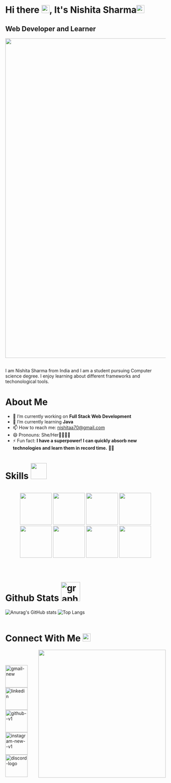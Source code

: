
# Hi there <img src="https://raw.githubusercontent.com/Tarikul-Islam-Anik/Animated-Fluent-Emojis/master/Emojis/Hand%20gestures/Waving%20Hand.png" alt="Waving Hand" width="25" height="25" />, It's Nishita Sharma<img src="https://raw.githubusercontent.com/Tarikul-Islam-Anik/Animated-Fluent-Emojis/master/Emojis/Smilies/Beaming%20Face%20with%20Smiling%20Eyes.png" alt="Beaming Face with Smiling Eyes" width="25" height="25" />

## Web Developer and Learner 
<img src="https://github.com/Anmol-Baranwal/Cool-GIFs-For-GitHub/assets/74038190/80728820-e06b-4f96-9c9e-9df46f0cc0a5" width="1000" align ="center">
<br><br>

I am Nishita Sharma from India and I am a student pursuing Computer science degree. I enjoy learning about different frameworks and techonological tools.

# About Me

- 🔭 I’m currently working on <b>Full Stack Web Development </b>
- 🌱 I’m currently learning <b> Java </b>
- 📫 How to reach me: nishitaa70@gmail.com 
- 😄 Pronouns: She/Her👩‍💻🙋‍♀️ 
- ⚡ Fun fact: <b>I have a superpower! I can quickly absorb new technologies and learn them in record time.</b> 🚀✨

# Skills <img src="https://user-images.githubusercontent.com/74038190/212284087-bbe7e430-757e-4901-90bf-4cd2ce3e1852.gif" width="50">
<br>
<div align="center">
<img src="https://github.com/Anmol-Baranwal/Cool-GIFs-For-GitHub/assets/74038190/29fd6286-4e7b-4d6c-818f-c4765d5e39a9" width="100">
<img src="https://github.com/Anmol-Baranwal/Cool-GIFs-For-GitHub/assets/74038190/67f477ed-6624-42da-99f0-1a7b1a16eecb" width="100">
<img src="https://user-images.githubusercontent.com/74038190/212257465-7ce8d493-cac5-494e-982a-5a9deb852c4b.gif" width="100">
<img src="https://user-images.githubusercontent.com/74038190/212257454-16e3712e-945a-4ca2-b238-408ad0bf87e6.gif" width="100">
<img src="https://user-images.githubusercontent.com/74038190/212257468-1e9a91f1-b626-4baa-b15d-5c385dfa7ed2.gif" width="100">
<img src="https://user-images.githubusercontent.com/74038190/212280805-9bcb336b-8c55-46a8-abf8-ff286ab55472.gif" width="100">
<img src="https://user-images.githubusercontent.com/74038190/212281775-b468df30-4edc-4bf8-a4ee-f52e1aaddc86.gif" width="100">

  
<img src="https://github.com/Anmol-Baranwal/Cool-GIFs-For-GitHub/assets/74038190/e0d299f2-767c-4c21-bd49-90f2a19f1a78" width="100">
</div>
<br><br>    

# Github Stats <img width="60" height="60" src="https://img.icons8.com/avantgarde/100/graph.png" alt="graph"/><br>
 ![Anurag's GitHub stats](https://github-readme-stats.vercel.app/api/?username=Nishitaa70&show_icons=true&hide_border=true&theme=vision-friendly-dark&bg_color=00000000) ![Top Langs](https://github-readme-stats.vercel.app/api/top-langs/?username=Nishitaa70&hide_border=true&layout=normal&theme=vision-friendly-dark&bg_color=00000000)
 <br><br>

# Connect With Me <img src="https://raw.githubusercontent.com/Tarikul-Islam-Anik/Animated-Fluent-Emojis/master/Emojis/Objects/Link.png" alt="Link" width="25" height="25" />

<img src="https://user-images.githubusercontent.com/74038190/221352975-94759904-aa4c-4032-a8ab-b546efb9c478.gif" width="400" align = "right">
<br><br>

<a href="mailto:nishitaa70@gmail.com"/><img width="70" height="70" src="https://img.icons8.com/fluency/48/gmail-new.png" alt="gmail-new"/></a>
<a href ="https://www.linkedin.com/in/nishita-sharma-074020202/"><img width="70" height="70" src="https://img.icons8.com/color/96/linkedin.png" alt="linkedin"/></a>
<a href = "https://github.com/Nishitaa70"><img width="70" height="70" src="https://img.icons8.com/color/96/github--v1.png" alt="github--v1"/></a> 
<a href = "https://www.instagram.com/nishitaa70/"><img width="70" height="70" src="https://img.icons8.com/color/96/instagram-new--v1.png" alt="instagram-new--v1"/></a>
<a href = "https://discord.com/channels/@me "><img width="70" height="70" src="https://img.icons8.com/color/96/discord-logo.png" alt="discord-logo"/> </a>
<br>
 


